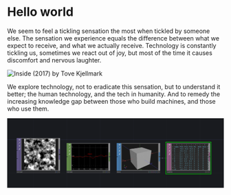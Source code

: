 # Hello world

We seem to feel a tickling sensation the most when tickled by someone else. The sensation we experience equals the difference between what we expect to receive, and what we actually receive. Technology is constantly tickling us, sometimes we react out of joy, but most of the time it causes discomfort and nervous laughter.

![Inside \(2017\) by Tove Kjellmark](https://lh4.googleusercontent.com/equpGdAC1AxXVRSi_BUvrOAat_fP5BOXCUASbr_4T7VkbT5acB4VtAtJjcv0AobSE8THBhHZKGlFQ9qbSITcOkp0bNOZ1vMaLX6HvpFOXXRgg1kuhEHBfzk2hOS6P28M34IkfLzI)

We explore technology, not to eradicate this sensation, but to understand it better;  the human technology, and the tech in humanity. And to remedy the increasing knowledge gap between those who build machines, and those who use them. 

![Untitled \(2019\) by Natasha Klimenko](.gitbook/assets/image%20%289%29.png)

